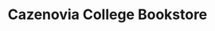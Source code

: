 ---
title: "Cazenovia College Bookstore"
url: /cazenovia/cazenovia-college-bookstore/
shop: Bücher
---